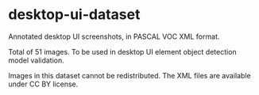 # desktop-ui-dataset

Annotated desktop UI screenshots, in PASCAL VOC XML format.

Total of 51 images. To be used in desktop UI element object detection model validation.

Images in this dataset cannot be redistributed. The XML files are available under CC BY license.
